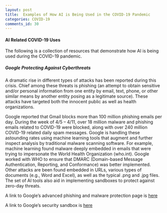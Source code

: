 ```yaml
---
layout: post
title:  Examples of How AI is Being Used in the COVID-19 Pandemic
categories: COVID-19
comments_id: 30
---
```



#### AI Related COVID-19 Uses

The following is a collection of resources that demonstrate how AI is being used during the COVID-19 pandemic.

##### Google Protecting Against Cyberthreats

A dramatic rise in different types of attacks has been reported during this crisis. Chief among these threats is phishing (an attempt to obtain sensitive and/or personal information from one entity by email, text, phone, or other similar means by another entity posing as a legitimate source). These attacks have targeted both the innocent public as well as health organizations.

Google reported that Gmail blocks more than 100 million phishing emails per day. During the week of 4/5 – 4/11, over 18 million malware and phishing emails related to COVID-19 were blocked, along with over 240 million COVID-19 related daily spam messages. Google is handling these astounding rates using machine learning tools that augment and further inspect analysis by traditional malware scanning software. For example, machine learning found malware deeply embedded in emails that were trying to impersonate the World Health Organization (who.int). Google worked with WHO to ensure that DMARC (Domain-based Message Authentication, Reporting, and Conformance) was better implemented. Other attacks are been found embedded in URLs, various types of documents (e.g., Word and Excel), as well as the typical .png and .jpg files. The set of AI tools also aid in implementing sandboxes to protect against zero-day threats.

A link to Google’s advanced phishing and malware protection page is [here](https://support.google.com/a/answer/9157861?visit_id=637228315310120791-2195605275&rd=1)

A link to Google’s security sandbox is [here](https://support.google.com/a/answer/7676854?hl=en)
